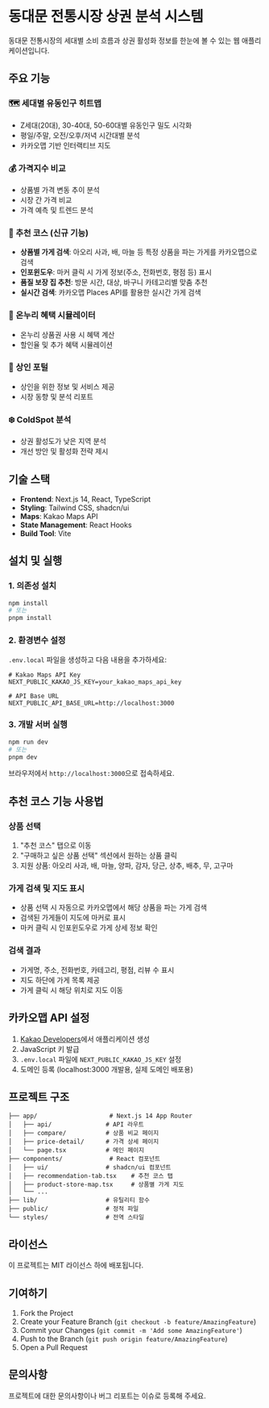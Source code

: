 # 동대문 전통시장 상권 분석 시스템

동대문 전통시장의 세대별 소비 흐름과 상권 활성화 정보를 한눈에 볼 수 있는 웹 애플리케이션입니다.

## 주요 기능

### 🗺️ 세대별 유동인구 히트맵
- Z세대(20대), 30-40대, 50-60대별 유동인구 밀도 시각화
- 평일/주말, 오전/오후/저녁 시간대별 분석
- 카카오맵 기반 인터랙티브 지도

### 💰 가격지수 비교
- 상품별 가격 변동 추이 분석
- 시장 간 가격 비교
- 가격 예측 및 트렌드 분석

### 🛒 추천 코스 (신규 기능)
- **상품별 가게 검색**: 아오리 사과, 배, 마늘 등 특정 상품을 파는 가게를 카카오맵으로 검색
- **인포윈도우**: 마커 클릭 시 가게 정보(주소, 전화번호, 평점 등) 표시
- **품질 보장 집 추천**: 방문 시간, 대상, 바구니 카테고리별 맞춤 추천
- **실시간 검색**: 카카오맵 Places API를 활용한 실시간 가게 검색

### 🎫 온누리 혜택 시뮬레이터
- 온누리 상품권 사용 시 혜택 계산
- 할인율 및 추가 혜택 시뮬레이션

### 🏪 상인 포털
- 상인을 위한 정보 및 서비스 제공
- 시장 동향 및 분석 리포트

### ❄️ ColdSpot 분석
- 상권 활성도가 낮은 지역 분석
- 개선 방안 및 활성화 전략 제시

## 기술 스택

- **Frontend**: Next.js 14, React, TypeScript
- **Styling**: Tailwind CSS, shadcn/ui
- **Maps**: Kakao Maps API
- **State Management**: React Hooks
- **Build Tool**: Vite

## 설치 및 실행

### 1. 의존성 설치
```bash
npm install
# 또는
pnpm install
```

### 2. 환경변수 설정
`.env.local` 파일을 생성하고 다음 내용을 추가하세요:

```env
# Kakao Maps API Key
NEXT_PUBLIC_KAKAO_JS_KEY=your_kakao_maps_api_key

# API Base URL
NEXT_PUBLIC_API_BASE_URL=http://localhost:3000
```

### 3. 개발 서버 실행
```bash
npm run dev
# 또는
pnpm dev
```

브라우저에서 `http://localhost:3000`으로 접속하세요.

## 추천 코스 기능 사용법

### 상품 선택
1. "추천 코스" 탭으로 이동
2. "구매하고 싶은 상품 선택" 섹션에서 원하는 상품 클릭
3. 지원 상품: 아오리 사과, 배, 마늘, 양파, 감자, 당근, 상추, 배추, 무, 고구마

### 가게 검색 및 지도 표시
- 상품 선택 시 자동으로 카카오맵에서 해당 상품을 파는 가게 검색
- 검색된 가게들이 지도에 마커로 표시
- 마커 클릭 시 인포윈도우로 가게 상세 정보 확인

### 검색 결과
- 가게명, 주소, 전화번호, 카테고리, 평점, 리뷰 수 표시
- 지도 하단에 가게 목록 제공
- 가게 클릭 시 해당 위치로 지도 이동

## 카카오맵 API 설정

1. [Kakao Developers](https://developers.kakao.com/)에서 애플리케이션 생성
2. JavaScript 키 발급
3. `.env.local` 파일에 `NEXT_PUBLIC_KAKAO_JS_KEY` 설정
4. 도메인 등록 (localhost:3000 개발용, 실제 도메인 배포용)

## 프로젝트 구조

```
├── app/                    # Next.js 14 App Router
│   ├── api/               # API 라우트
│   ├── compare/           # 상품 비교 페이지
│   ├── price-detail/      # 가격 상세 페이지
│   └── page.tsx           # 메인 페이지
├── components/             # React 컴포넌트
│   ├── ui/                # shadcn/ui 컴포넌트
│   ├── recommendation-tab.tsx    # 추천 코스 탭
│   ├── product-store-map.tsx     # 상품별 가게 지도
│   └── ...
├── lib/                   # 유틸리티 함수
├── public/                # 정적 파일
└── styles/                # 전역 스타일
```

## 라이선스

이 프로젝트는 MIT 라이선스 하에 배포됩니다.

## 기여하기

1. Fork the Project
2. Create your Feature Branch (`git checkout -b feature/AmazingFeature`)
3. Commit your Changes (`git commit -m 'Add some AmazingFeature'`)
4. Push to the Branch (`git push origin feature/AmazingFeature`)
5. Open a Pull Request

## 문의사항

프로젝트에 대한 문의사항이나 버그 리포트는 이슈로 등록해 주세요.
